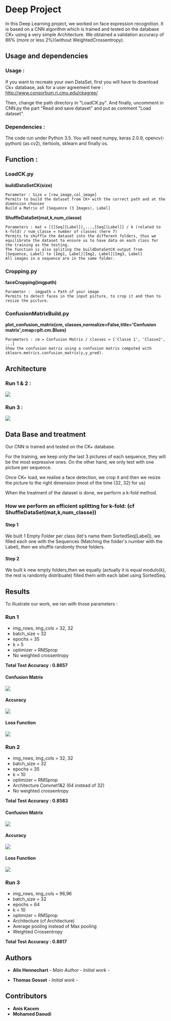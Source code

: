 # Deep Project

In this Deep Learning project, we worked on face expression recognition. 
It is based on a CNN algorithm which is trained and tested on the database CK+ using a very simple Architecture. We obtained a validation accuracy of 86% (more or less 2%)(without WeightedCrossentropy).


## Usage and dependencies 

### Usage : 

If you want to recreate your own DataSet, first you will have to download Ck+ database, ask for a user agreement here : http://www.consortium.ri.cmu.edu/ckagree/

Then, change the path directory in "LoadCK.py". 
And finally, uncomment in CNN.py the part "Read and save dataset" and put as comment "Load dataset".

### Dependencies :

The code run under Python 3.5.
You will need numpy, keras 2.0.9, opencv(-python) (as cv2), itertools, sklearn and finally os. 


## Function : 

### LoadCK.py

**buildDataSetCK(size)**

```
Parameter : Size = [row_image,col_image]
Permits to build the dataset from CK+ with the correct path and at the dimension choosen
Build a Matrix of [Sequence (3 Images), Label] 
```

**ShuffleDataSet(mat,k,num_classe)**

```
Parameters : mat = [[[Seq][Label]],...,[Seq][Label]] / k (related to k-fold) / num_classe = number of classes (here 7)
Permits to shuffle the dataset into the different folders, thus we equilibrate the dataset to ensure us to have data on each class for the training as the testing.
The function is also spliting the buildDataSetCK output from [Sequence, Label] to [Img1, Label][Img2, Label][Img3, Label]
All images in a sequence are in the same folder.
```

### Cropping.py

**faceCropping(imgpath)**

```
Parameter :  imgpath = Path of your image
Permits to detect faces in the input picture, to crop it and then to resize the picture.
```

### ConfusionMatrixBuild.py

**plot_confusion_matrix(cm, classes,normalize=False,title='Confusion matrix',cmap=plt.cm.Blues)**

```
Parameters : cm = Confusion Matrix / classes = ['Classe 1', 'Classe2', ...]
Show the confusion matrix using a confusion matrix computed with sklearn.metrics.confusion_matrix(y,y_pred).
```


## Architecture 


### Run 1 & 2 :

![](img/ArchitectureLayout.jpg)

### Run 3 :

![](img/ArchitectureLayoutRun3.jpg)


## Data Base and treatment

Our CNN is trained and tested on the CK+ database. 

For the training, we keep only the last 3 pictures of each sequence,  they will be the most expressive ones. 
On the other hand, we only test with one picture per sequence.

Once CK+ load, we realise a face detection, we crop it and then we resize the picture to the right dimension (most of the time (32, 32) for us)

When the treatment of the dataset is done, we perform a k-fold method.

### How we perform an efficient splitting for k-fold: (cf ShuffleDataSet(mat,k,num_classe))

#### Step 1

We built 1 Empty Folder per class (let's name them SortedSeq[Label]), we filled each one with the Sequences (Matching the folder's number with the Label), then we shuffle randomly those folders.

#### Step 2

We built k new empty folders,then we equally (actually it is equal modulo(k), the rest is randomly distribuate) filled them with each label using SortedSeq.

## Results

To illustrate our work, we ran with those parameters : 


### Run 1 
- img_rows, img_cols = 32, 32
- batch_size = 32
- epochs = 35
- k = 5
- optimizer = RMSprop
- No weighted crossentropy

**Total Test Accuracy : 0.8657**

#### Confusion Matrix

![](img/confusionMatrix.png)

#### Accuracy

![](img/modelAccuracy.png)

#### Loss Function

![](img/modelLoss.png)


### Run 2
- img_rows, img_cols = 32, 32
- batch_size = 32
- epochs = 35
- k = 10
- optimizer = RMSprop
- Architecture Convnet1&2 (64 instead of 32)
- No weighted crossentropy

**Total Test Accuracy : 0.8583**

#### Confusion Matrix

![](img/ConfusionMatrixk10.png)

#### Accuracy

![](img/Accuracyk10.png)

#### Loss Function

![](img/Lossk10.png)

### Run 3

- img_rows, img_cols = 96,96
- batch_size = 32 
- epochs = 64
- k = 10
- optimizer = RMSprop
- Architecture (cf Architecture)
- Average pooling instead of Max pooling
- Weighted Crossentropy

**Total Test Accuracy : 0.8817**

## Authors

* **Alix Hennechart** - *Main Author* - *Initial work* - 

* **Thomas Gosset** - *Initial work* -


## Contributors

* **Anis Kacem**
* **Mohamed Daoudi**

